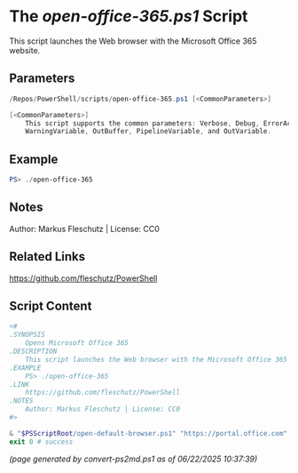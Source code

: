 The *open-office-365.ps1* Script
===========================

This script launches the Web browser with the Microsoft Office 365 website.

Parameters
----------
```powershell
/Repos/PowerShell/scripts/open-office-365.ps1 [<CommonParameters>]

[<CommonParameters>]
    This script supports the common parameters: Verbose, Debug, ErrorAction, ErrorVariable, WarningAction, 
    WarningVariable, OutBuffer, PipelineVariable, and OutVariable.
```

Example
-------
```powershell
PS> ./open-office-365

```

Notes
-----
Author: Markus Fleschutz | License: CC0

Related Links
-------------
https://github.com/fleschutz/PowerShell

Script Content
--------------
```powershell
<#
.SYNOPSIS
	Opens Microsoft Office 365
.DESCRIPTION
	This script launches the Web browser with the Microsoft Office 365 website.
.EXAMPLE
	PS> ./open-office-365
.LINK
	https://github.com/fleschutz/PowerShell
.NOTES
	Author: Markus Fleschutz | License: CC0
#>

& "$PSScriptRoot/open-default-browser.ps1" "https://portal.office.com"
exit 0 # success
```

*(page generated by convert-ps2md.ps1 as of 06/22/2025 10:37:39)*
